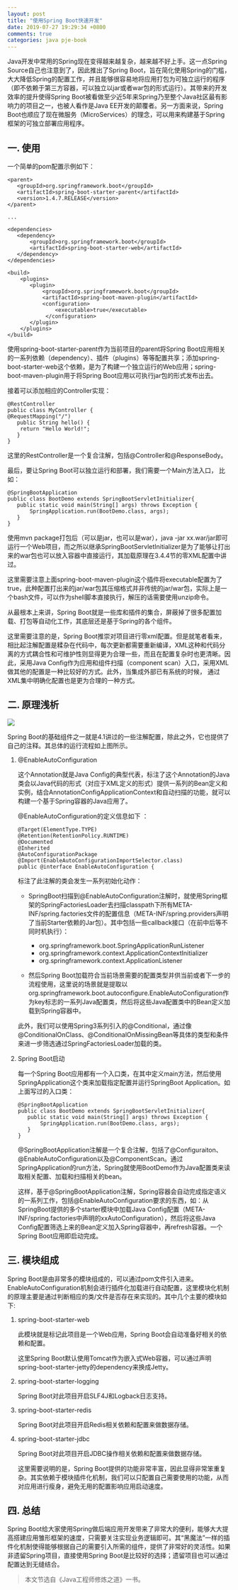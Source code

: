 ```yaml
---
layout: post
title: "使用Spring Boot快速开发"
date: 2019-07-27 19:29:34 +0800
comments: true
categories: java pje-book
---
```


Java开发中常用的Spring现在变得越来越复杂，越来越不好上手。这一点Spring Source自己也注意到了，因此推出了Spring Boot，旨在简化使用Spring的门槛，大大降低Spring的配置工作，并且能够很容易地将应用打包为可独立运行的程序（即不依赖于第三方容器，可以独立以jar或者war包的形式运行）。其带来的开发效率的提升使得Spring Boot被看做至少近5年来Spring乃至整个Java社区最有影响力的项目之一，也被人看作是Java EE开发的颠覆者。另一方面来说，Spring Boot也顺应了现在微服务（MicroServices）的理念，可以用来构建基于Spring框架的可独立部署应用程序。

<!--more-->

## 一. 使用
    
一个简单的pom配置示例如下：
    
```
<parent>        
   <groupId>org.springframework.boot</groupId>        
   <artifactId>spring-boot-starter-parent</artifactId>        
   <version>1.4.7.RELEASE</version>
</parent>
    
...
    
<dependencies>        
   <dependency>                
       <groupId>org.springframework.boot</groupId>                
       <artifactId>spring-boot-starter-web</artifactId>        
   </dependency>
</dependencies>

<build>
    <plugins>
       <plugin>
           <groupId>org.springframework.boot</groupId>
           <artifactId>spring-boot-maven-plugin</artifactId>
           <configuration>
               <executable>true</executable>
            </configuration>
       </plugin>
    </plugins>
</build>
```
    
使用spring-boot-starter-parent作为当前项目的parent将Spring Boot应用相关的一系列依赖（dependency）、插件（plugins）等等配置共享；添加spring-boot-starter-web这个依赖，是为了构建一个独立运行的Web应用；spring-boot-maven-plugin用于将Spring Boot应用以可执行jar包的形式发布出去。

接着可以添加相应的Controller实现：
    
```
@RestController  
public class MyController {
@RequestMapping("/")
   public String hello() {
   	return "Hello World!";
   }
}
```

这里的RestController是一个复合注解，包括@Controller和@ResponseBody。

最后，要让Spring Boot可以独立运行和部署，我们需要一个Main方法入口， 比如：

```   
@SpringBootApplication
public class BootDemo extends SpringBootServletInitializer{    
   public static void main(String[] args) throws Exception {        
       SpringApplication.run(BootDemo.class, args);    
   }
}
```

使用mvn package打包后（可以是jar，也可以是war），java -jar xx.war/jar即可运行一个Web项目，而之所以继承SpringBootServletInitializer是为了能够让打出来的war包也可以放入容器中直接运行，其加载原理在3.4.4节的零XML配置中讲过。

这里需要注意上面spring-boot-maven-plugin这个插件将executable配置为了true，此种配置打出来的jar/war包其压缩格式并非传统的jar/war包，实际上是一个bash文件，可以作为shell脚本直接执行，解压的话需要使用unzip命令。
    
从最根本上来讲，Spring Boot就是一些库和插件的集合，屏蔽掉了很多配置加载、打包等自动化工作，其底层还是基于Spring的各个组件。
    
这里需要注意的是，Spring Boot推崇对项目进行零xml配置。但是就笔者看来，相比起注解配置是糅杂在代码中，每次更新都需要重新编译，XML这种和代码分离的方式耦合性和可维护性则显得更为合理一些，而且在配置复杂时也更清晰。因此，采用Java Config作为应用和组件扫描（component scan）入口，采用XML做其他的配置是一种比较好的方式。此外，当集成外部已有系统的时候， 通过XML集中明确化配置也是更为合理的一种方式。

## 二. 原理浅析

![](/post_images/spring-boot-process.png)

Spring Boot的基础组件之一就是4.1讲过的一些注解配置，除此之外，它也提供了自己的注释。其总体的运行流程如上图所示。

1. @EnableAutoConfiguration

    这个Annotation就是Java Config的典型代表，标注了这个Annotation的Java类会以Java代码的形式（对应于XML定义的形式）提供一系列的Bean定义和实例，结合AnnotationConfigApplicationContext和自动扫描的功能，就可以构建一个基于Spring容器的Java应用了。
    
    @EnableAutoConfiguration的定义信息如下 ：
    
    ```
    @Target(ElementType.TYPE)
    @Retention(RetentionPolicy.RUNTIME)
    @Documented
    @Inherited
    @AutoConfigurationPackage
    @Import(EnableAutoConfigurationImportSelector.class)
    public @interface EnableAutoConfiguration {
    ```
    
    标注了此注解的类会发生一系列初始化动作：
    
    - SpringBoot扫描到@EnableAutoConfiguration注解时，就使用Spring框架的SpringFactoriesLoader去扫描classpath下所有META-INF/spring.factories文件的配置信息（META-INF/spring.providers声明了当前Starter依赖的Jar包）。其中包括一些callback接口（在前中后等不同时机执行）：

        - org.springframework.boot.SpringApplicationRunListener
        - org.springframework.context.ApplicationContextInitializer
        - org.springframework.context.ApplicationListener
    
    - 然后Spring Boot加载符合当前场景需要的配置类型并供当前或者下一步的流程使用，这里说的场景就是提取以 org.springframework.boot.autoconfigure.EnableAutoConfiguration作为key标志的一系列Java配置类，然后将这些Java配置类中的Bean定义加载到Spring容器中。

    此外，我们可以使用Spring3系列引入的@Conditional，通过像@ConditionalOnClass、@ConditionalOnMissingBean等具体的类型和条件来进一步筛选通过SpringFactoriesLoader加载的类。
    
2. Spring Boot启动

    每一个Spring Boot应用都有一个入口类，在其中定义main方法，然后使用SpringApplication这个类来加载指定配置并运行SpringBoot Application。如上面写过的入口类：
    
    ```   
    @SpringBootApplication
    public class BootDemo extends SpringBootServletInitializer{    
       public static void main(String[] args) throws Exception {        
           SpringApplication.run(BootDemo.class, args);    
       }
    }
    ```
    
    @SpringBootApplication注解是一个复合注解，包括了@Configuraiton、@EnableAutoConfiguration以及@ComponentScan。通过SpringApplication的run方法，Spring就使用BootDemo作为Java配置类来读取相关配置、加载和扫描相关的bean。
    
    这样，基于@SpringBootApplication注解，Spring容器会自动完成指定语义的一系列工作，包括@EnableAutoConfiguration要求的东西，如：从SpringBoot提供的多个starter模块中加载Java Config配置（META-INF/spring.factories中声明的xxAutoConfiguration），然后将这些Java Config配置筛选上来的Bean定义加入Spring容器中，再refresh容器。一个Spring Boot应用即启动完成。
    
## 三. 模块组成

Spring Boot是由非常多的模块组成的，可以通过pom文件引入进来。EnableAutoConfiguration机制会进行插件化加载进行自动配置，这里模块化机制的原理主要是通过判断相应的类/文件是否存在来实现的。其中几个主要的模块如下:

1. spring-boot-starter-web

    此模块就是标记此项目是一个Web应用，Spring Boot会自动准备好相关的依赖和配置。
    
    这里Spring Boot默认使用Tomcat作为嵌入式Web容器，可以通过声明spring-boot-starter-jetty的dependency来换成Jetty。
    
1. spring-boot-starter-logging

    Spring Boot对此项目开启SLF4J和Logback日志支持。
    
1. spring-boot-starter-redis

     Spring Boot对此项目开启Redis相关依赖和配置来做数据存储。
     
1. spring-boot-starter-jdbc

     Spring Boot对此项目开启JDBC操作相关依赖和配置来做数据存储。
     
     这里需要说明的是，Spring Boot提供的功能非常丰富，因此显得非常笨重复杂。其实依赖于模块插件化机制，我们可以只配置自己需要使用的功能，从而对应用进行瘦身，避免无用的配置影响应用启动速度。
     
## 四. 总结

Spring Boot给大家使用Spring做后端应用开发带来了非常大的便利，能够大大提高搭建应用雏形框架的速度，只需要关注实现业务逻辑即可。其“黑魔法”一样的插件化机制使得能够根据自己的需要引入所需的组件，提供了非常好的灵活性。如果非遗留Spring项目，直接使用Spring Boot是比较好的选择；遗留项目也可以通过配置达到无缝结合。


> 本文节选自《Java工程师修炼之道》一书。